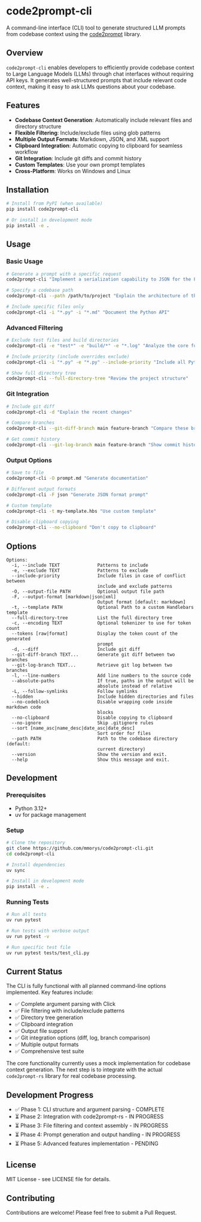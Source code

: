 # code2prompt-cli

A command-line interface (CLI) tool to generate structured LLM prompts from codebase context using the [code2prompt](https://github.com/mufeedvh/code2prompt) library.

## Overview

`code2prompt-cli` enables developers to efficiently provide codebase context to Large Language Models (LLMs) through chat interfaces without requiring API keys. It generates well-structured prompts that include relevant code context, making it easy to ask LLMs questions about your codebase.

## Features

- **Codebase Context Generation**: Automatically include relevant files and directory structure
- **Flexible Filtering**: Include/exclude files using glob patterns
- **Multiple Output Formats**: Markdown, JSON, and XML support
- **Clipboard Integration**: Automatic copying to clipboard for seamless workflow
- **Git Integration**: Include git diffs and commit history
- **Custom Templates**: Use your own prompt templates
- **Cross-Platform**: Works on Windows and Linux

## Installation

```bash
# Install from PyPI (when available)
pip install code2prompt-cli

# Or install in development mode
pip install -e .
```

## Usage

### Basic Usage

```bash
# Generate a prompt with a specific request
code2prompt-cli "Implement a serialization capability to JSON for the Foo class"

# Specify a codebase path
code2prompt-cli --path /path/to/project "Explain the architecture of this project"

# Include specific files only
code2prompt-cli -i "*.py" -i "*.md" "Document the Python API"
```

### Advanced Filtering

```bash
# Exclude test files and build directories
code2prompt-cli -e "test*" -e "build/*" -e "*.log" "Analyze the core functionality"

# Include priority (include overrides exclude)
code2prompt-cli -i "*.py" -e "*.py" --include-priority "Include all Python files"

# Show full directory tree
code2prompt-cli --full-directory-tree "Review the project structure"
```

### Git Integration

```bash
# Include git diff
code2prompt-cli -d "Explain the recent changes"

# Compare branches
code2prompt-cli --git-diff-branch main feature-branch "Compare these branches"

# Get commit history
code2prompt-cli --git-log-branch main feature-branch "Show commit history"
```

### Output Options

```bash
# Save to file
code2prompt-cli -O prompt.md "Generate documentation"

# Different output formats
code2prompt-cli -F json "Generate JSON format prompt"

# Custom template
code2prompt-cli -t my-template.hbs "Use custom template"

# Disable clipboard copying
code2prompt-cli --no-clipboard "Don't copy to clipboard"
```

## Options

```
Options:
  -i, --include TEXT              Patterns to include
  -e, --exclude TEXT              Patterns to exclude
  --include-priority              Include files in case of conflict between
                                  include and exclude patterns
  -O, --output-file PATH          Optional output file path
  -F, --output-format [markdown|json|xml]
                                  Output format [default: markdown]
  -t, --template PATH             Optional Path to a custom Handlebars template
  --full-directory-tree           List the full directory tree
  -c, --encoding TEXT             Optional tokenizer to use for token count
  --tokens [raw|format]           Display the token count of the generated
                                  prompt
  -d, --diff                      Include git diff
  --git-diff-branch TEXT...       Generate git diff between two branches
  --git-log-branch TEXT...        Retrieve git log between two branches
  -l, --line-numbers              Add line numbers to the source code
  --absolute-paths                If true, paths in the output will be
                                  absolute instead of relative
  -L, --follow-symlinks           Follow symlinks
  --hidden                        Include hidden directories and files
  --no-codeblock                  Disable wrapping code inside markdown code
                                  blocks
  --no-clipboard                  Disable copying to clipboard
  --no-ignore                     Skip .gitignore rules
  --sort [name_asc|name_desc|date_asc|date_desc]
                                  Sort order for files
  --path PATH                     Path to the codebase directory (default:
                                  current directory)
  --version                       Show the version and exit.
  --help                          Show this message and exit.
```

## Development

### Prerequisites

- Python 3.12+
- uv for package management

### Setup

```bash
# Clone the repository
git clone https://github.com/mmorys/code2prompt-cli.git
cd code2prompt-cli

# Install dependencies
uv sync

# Install in development mode
pip install -e .
```

### Running Tests

```bash
# Run all tests
uv run pytest

# Run tests with verbose output
uv run pytest -v

# Run specific test file
uv run pytest tests/test_cli.py
```

## Current Status

The CLI is fully functional with all planned command-line options implemented. Key features include:

- ✅ Complete argument parsing with Click
- ✅ File filtering with include/exclude patterns
- ✅ Directory tree generation
- ✅ Clipboard integration
- ✅ Output file support
- ✅ Git integration options (diff, log, branch comparison)
- ✅ Multiple output formats
- ✅ Comprehensive test suite

The core functionality currently uses a mock implementation for codebase context generation. The next step is to integrate with the actual `code2prompt-rs` library for real codebase processing.

## Development Progress

- ✅ Phase 1: CLI structure and argument parsing - COMPLETE
- ⏳ Phase 2: Integration with code2prompt-rs - IN PROGRESS
- ⏳ Phase 3: File filtering and context assembly - IN PROGRESS
- ⏳ Phase 4: Prompt generation and output handling - IN PROGRESS
- ⏳ Phase 5: Advanced features implementation - PENDING


## License

MIT License - see LICENSE file for details.

## Contributing

Contributions are welcome! Please feel free to submit a Pull Request.
